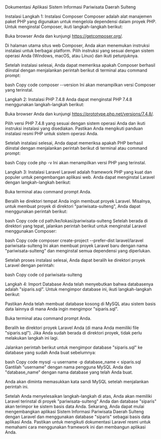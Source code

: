 Dokumentasi Aplikasi Sistem Informasi Pariwisata Daerah Sulteng

Instalasi
Langkah 1: Instalasi Composer
Composer adalah alat manajemen paket PHP yang digunakan untuk mengelola dependensi dalam proyek PHP. Untuk menginstal Composer, ikuti langkah-langkah berikut:

Buka browser Anda dan kunjungi https://getcomposer.org/.

Di halaman utama situs web Composer, Anda akan menemukan instruksi instalasi untuk berbagai platform. Pilih instruksi yang sesuai dengan sistem operasi Anda (Windows, macOS, atau Linux) dan ikuti petunjuknya.

Setelah instalasi selesai, Anda dapat memeriksa apakah Composer berhasil diinstal dengan menjalankan perintah berikut di terminal atau command prompt:

bash
Copy code
composer --version
Ini akan menampilkan versi Composer yang terinstal.

Langkah 2: Instalasi PHP 7.4.8
Anda dapat menginstal PHP 7.4.8 menggunakan langkah-langkah berikut:

Buka browser Anda dan kunjungi https://prototype.php.net/versions/7.4.8/.

Pilih versi PHP 7.4.8 yang sesuai dengan sistem operasi Anda dan ikuti instruksi instalasi yang disediakan. Pastikan Anda mengikuti panduan instalasi resmi PHP untuk sistem operasi Anda.

Setelah instalasi selesai, Anda dapat memeriksa apakah PHP berhasil diinstal dengan menjalankan perintah berikut di terminal atau command prompt:

bash
Copy code
php -v
Ini akan menampilkan versi PHP yang terinstal.

Langkah 3: Instalasi Laravel
Laravel adalah framework PHP yang kuat dan populer untuk pengembangan aplikasi web. Anda dapat menginstal Laravel dengan langkah-langkah berikut:

Buka terminal atau command prompt Anda.

Beralih ke direktori tempat Anda ingin membuat proyek Laravel. Misalnya, untuk membuat proyek di direktori "pariwisata-sulteng", Anda dapat menggunakan perintah berikut:

bash
Copy code
cd path/ke/lokasi/pariwisata-sulteng
Setelah berada di direktori yang tepat, jalankan perintah berikut untuk menginstal Laravel menggunakan Composer:

bash
Copy code
composer create-project --prefer-dist laravel/laravel pariwisata-sulteng
Ini akan membuat proyek Laravel baru dengan nama "pariwisata-sulteng" dan menginstal semua dependensi yang diperlukan.

Setelah proses instalasi selesai, Anda dapat beralih ke direktori proyek Laravel dengan perintah:

bash
Copy code
cd pariwisata-sulteng

Langkah 4: Import Database
Anda telah menyebutkan bahwa databasenya adalah "siparis.sql". Untuk mengimpor database ini, ikuti langkah-langkah berikut:

Pastikan Anda telah membuat database kosong di MySQL atau sistem basis data lainnya di mana Anda ingin mengimpor "siparis.sql".

Buka terminal atau command prompt Anda.

Beralih ke direktori proyek Laravel Anda (di mana Anda memiliki file "siparis.sql"). Jika Anda sudah berada di direktori proyek, tidak perlu melakukan langkah ini lagi.

Jalankan perintah berikut untuk mengimpor database "siparis.sql" ke database yang sudah Anda buat sebelumnya:

bash
Copy code
mysql -u username -p database_name < siparis.sql
Gantilah "username" dengan nama pengguna MySQL Anda dan "database_name" dengan nama database yang telah Anda buat.

Anda akan diminta memasukkan kata sandi MySQL setelah menjalankan perintah ini.

Setelah Anda menyelesaikan langkah-langkah di atas, Anda akan memiliki Laravel terinstal di proyek "pariwisata-sulteng" Anda dan database "siparis" akan terimpor ke sistem basis data Anda. Sekarang, Anda dapat mulai mengembangkan aplikasi Sistem Informasi Pariwisata Daerah Sulteng dengan Laravel dan menggunakan database "siparis" sebagai basis data aplikasi Anda. Pastikan untuk mengikuti dokumentasi Laravel resmi untuk memahami cara menggunakan framework ini dan membangun aplikasi Anda.
